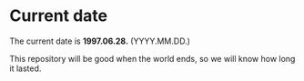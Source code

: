 # Current date

The current date is **1997.06.28.** (YYYY.MM.DD.)

This repository will be good when the world ends, so we will know how long it lasted.
